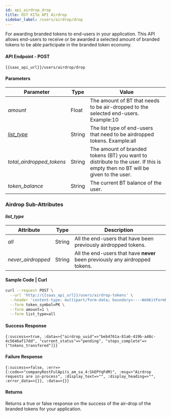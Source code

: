 ```yaml
---
id: api_airdrop_drop
title: OST KIT⍺ API Airdrop
sidebar_label: /users/airdrop/drop
---
```

For awarding branded tokens to end-users in your application. This API allows end-users to receive or be awarded a selected amount of branded tokens to be able participate in the branded token economy.

#### API Endpoint - POST
```url
{{saas_api_url}}/users/airdrop/drop
```

#### Parameters
| Parameter | Type    | Value                                    |
|-----------|---------|------------------------------------------|
| _amount_   | Float | The amount of BT that needs to be air-dropped to the selected end-users.  Example:10 |
| [_list_type_](https://dev.ost.com/ostkit-restful-api/docs/user.html#list-type-sub-attributes)   | String | The list type of end-users that need to be airdropped tokens. Example:all|
| _total_airdropped_tokens_ | String | The amount of branded tokens (BT) you want to distribute to the user. If this is empty then no BT will be given to the user.                                       |
| _token_balance_           | String | The current BT balance of the user.                                                  |

### Airdrop Sub-Attributes

#### **_list_type_**
| Attribute | Type    | Description                                   |
|-----------|---------|------------------------------------------|
| _all_   | String | All the end-users that have been previously airdropped tokens. |
| _never_airdropped_   | String | All the end-users that have **never** been previously any airdropped tokens. |


#### Sample Code | Curl
```bash
curl --request POST \
  --url 'http://{{saas_api_url}}/users/airdrop-tokens' \
  --header 'content-type: multipart/form-data; boundary=----WebKitFormBoundary7MA4YWxkTrZu0gW' \
  --form token_symbol=PK \
  --form amount=1 \
  --form list_type=all
```

#### Success Response
```
{:success=>true, :data=>{"airdrop_uuid"=>"beb4761a-81a6-419b-a48c-4c5646af17dd", "current_status"=>"pending", "steps_complete"=>["tokens_transfered"]}}
```

#### Failure Response
```
{:success=>false, :err=>{:code=>"companyRestFulApi(s_am_sa_4:SkEPYqFdM)", :msg=>"Airdrop requests are in-process", :display_text=>"", :display_heading=>"", :error_data=>{}}, :data=>{}}
```

#### Returns
Returns a true or false response on the success of the air-drop of the branded tokens for your application.
